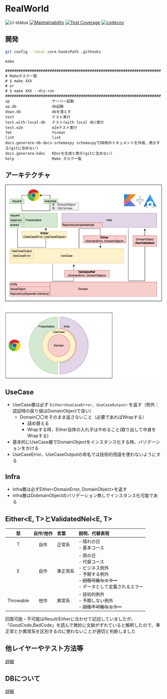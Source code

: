 # RealWorld

![ci-status](https://github.com/sunakan/realworld-kotlin-springboot-jdbc/actions/workflows/ci.yml/badge.svg)
[![Maintainability](https://api.codeclimate.com/v1/badges/cd268ca6c9812b54b6cd/maintainability)](https://codeclimate.com/github/sunabak0/realworld-kotlin-springboot-jdbc/maintainability)
[![Test Coverage](https://api.codeclimate.com/v1/badges/cd268ca6c9812b54b6cd/test_coverage)](https://codeclimate.com/github/sunabak0/realworld-kotlin-springboot-jdbc/test_coverage)
[![codecov](https://codecov.io/gh/sunabak0/realworld-kotlin-springboot-jdbc/branch/main/graph/badge.svg?token=5G1AY9M4JE)](https://codecov.io/gh/sunabak0/realworld-kotlin-springboot-jdbc)

## 開発

```bash
git config --local core.hooksPath .githooks
```

```
make
```

```
######################################################################
# Makeタスク一覧
# $ make XXX
# or
# $ make XXX --dry-run
######################################################################
up                   サーバー起動
up.db                db起動
down.db              dbを落とす
test                 テスト実行
test.with-local-db   テスト(with local db)実行
test.e2e             e2eテスト実行
fmt                  format
lint                 lint
docs.generate-db-docs-schemaspy schemaspyでDB用のドキュメントを作成、表示する(gitに含めない)
docs.generate-kdoc   KDocを生成と表示(gitに含めない)
help                 Make タスク一覧
```

## アーキテクチャ

![](./docs/architecture-basic.drawio.png)

## UseCase

- UseCase層は必ず `Either<UseCaseError, UseCaseOutput>` を返す（例外：認証時の戻り値はDomainObjectで良い）
  - Domain〇〇をそのまま返さないこと（必要であればWrapする）
    - 詰め替える
    - Wrapする時、Either自体の入れ子はやめること(取り出して中身をWrapする)
- 基本的にUseCase層でDomainObjectをインスタンス化する時、バリデーションをかける
- UseCaseError、UseCaseOutputの命名では技術的用語を使わないようにする

## Infra

- Infra層は必ずEither<DomainError, DomainObject>を返す
- Infra層はDobmainObjectのバリデーション無しでインスタンス化可能である

## Either<E, T>とValidatedNel<E, T>

|型        |自作/他作|言葉      |説明、代替表現                                                                                                                |
|:--------:|:-------:|:---------|:-----------------------------------------------------------------------------------------------------------------------------|
|T         |自作     |正常系    |- 晴れの日<br />- 基本コース                                                                                                  |
|E         |自作     |準正常系  |- 雨の日<br />- 代替コース<br />- ビジネス例外<br />- 予期する例外<br />- <strike>回復可能なエラー</strike><br />- データとして定義されるエラー|
|Throwable |他作     |異常系    |- 技術的例外<br />- 予期しない例外<br />- <strike>回復不可能なエラー</strike>                                                                  |

回復可能・不可能はResult/Eitherに合わせて記述していましたが、「GoodCode,BadCode」を読んで微妙に文脈がずれていると解釈したので、準正常とか異常系を区別するのに使わないことが適切と判断しました

## 他レイヤーやテスト方法等

[詳細](./docs/README.md)

## DBについて

[詳細](./docs/db/README.md)
